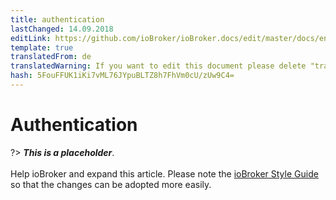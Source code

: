```yaml
---
title: authentication
lastChanged: 14.09.2018
editLink: https://github.com/ioBroker/ioBroker.docs/edit/master/docs/en/config/login.md
template: true
translatedFrom: de
translatedWarning: If you want to edit this document please delete "translatedFrom" field, elsewise this document will be translated automatically again
hash: 5FouFFUK1iKi7vML76JYpuBLTZ8h7FhVm0cU/zUw9C4=
---
```

# Authentication
?> ***This is a placeholder***.<br><br> Help ioBroker and expand this article. Please note the [ioBroker Style Guide](https://www.iobroker.net/#de/documentation/community/styleguidedoc.md) so that the changes can be adopted more easily.